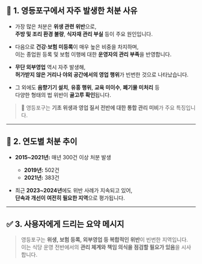## 🧾 1. 영등포구에서 자주 발생한 처분 사유

- 가장 많은 처분은 **위생 관련 위반**으로,  
  **주방 및 조리 환경 불량**, **식자재 관리 부실** 등이 주요 원인입니다.

- 다음으로 **건강·보험 미등록**이 매우 높은 비중을 차지하며,  
  이는 종업원 등록 및 보험 이행에 대한 **운영자의 관리 부족**을 반영합니다.

- **무단 외부영업** 역시 자주 발생해,  
  **허가받지 않은 거리나 야외 공간에서의 영업 행위**가 빈번한 것으로 나타났습니다.

- 그 외에도 **음향기기 설치**, **유흥 행위**, **교육 미이수**, **폐기물 미처리** 등  
  다양한 형태의 법 위반이 **골고루 확인**됩니다.

> 📌 영등포구는 **기초 위생과 영업 질서 전반에 대한 통합 관리 미비**가 주요 특징입니다.

---

## 📆 2. 연도별 처분 추이

- **2015~2021년:** 매년 300건 이상 처분 발생  
  - **2019년:** 502건  
  - **2021년:** 383건

- 최근 **2023~2024년**에도 위반 사례가 지속되고 있어,  
  **단속과 개선이 여전히 필요한 지역**으로 평가됩니다.

---

## ✅ 3. 사용자에게 드리는 요약 메시지

> 영등포구는 **위생, 보험 등록, 외부영업 등 복합적인 위반**이 빈번한 지역입니다.  
> 이는 식당 운영 전반에서의 **관리 체계와 책임 의식을 점검할 필요가 있음**을 시사합니다.
